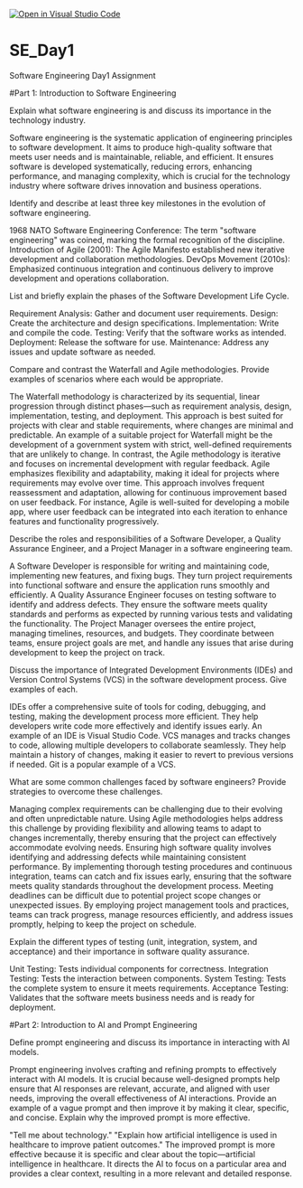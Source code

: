[![Open in Visual Studio Code](https://classroom.github.com/assets/open-in-vscode-2e0aaae1b6195c2367325f4f02e2d04e9abb55f0b24a779b69b11b9e10269abc.svg)](https://classroom.github.com/online_ide?assignment_repo_id=15614465&assignment_repo_type=AssignmentRepo)
# SE_Day1
Software Engineering Day1 Assignment

#Part 1: Introduction to Software Engineering

Explain what software engineering is and discuss its importance in the technology industry.

Software engineering is the systematic application of engineering principles to software development. It aims to produce high-quality software that meets user needs and is maintainable, reliable, and efficient.
 It ensures software is developed systematically, reducing errors, enhancing performance, and managing complexity, which is crucial for the technology industry where software drives innovation and business operations.

Identify and describe at least three key milestones in the evolution of software engineering.

1968 NATO Software Engineering Conference: The term "software engineering" was coined, marking the formal recognition of the discipline.
Introduction of Agile (2001): The Agile Manifesto established new iterative development and collaboration methodologies.
DevOps Movement (2010s): Emphasized continuous integration and continuous delivery to improve development and operations collaboration.

List and briefly explain the phases of the Software Development Life Cycle.

Requirement Analysis: Gather and document user requirements.
Design: Create the architecture and design specifications.
Implementation: Write and compile the code.
Testing: Verify that the software works as intended.
Deployment: Release the software for use.
Maintenance: Address any issues and update software as needed.

Compare and contrast the Waterfall and Agile methodologies. Provide examples of scenarios where each would be appropriate.

The Waterfall methodology is characterized by its sequential, linear progression through distinct phases—such as requirement analysis, design, implementation, testing, and deployment. This approach is best suited for projects with clear and stable requirements, where changes are minimal and predictable. An example of a suitable project for Waterfall might be the development of a government system with strict, well-defined requirements that are unlikely to change.
In contrast, the Agile methodology is iterative and focuses on incremental development with regular feedback. Agile emphasizes flexibility and adaptability, making it ideal for projects where requirements may evolve over time. This approach involves frequent reassessment and adaptation, allowing for continuous improvement based on user feedback. For instance, Agile is well-suited for developing a mobile app, where user feedback can be integrated into each iteration to enhance features and functionality progressively.

Describe the roles and responsibilities of a Software Developer, a Quality Assurance Engineer, and a Project Manager in a software engineering team.

A Software Developer is responsible for writing and maintaining code, implementing new features, and fixing bugs. They turn project requirements into functional software and ensure the application runs smoothly and efficiently.
A Quality Assurance Engineer focuses on testing software to identify and address defects. They ensure the software meets quality standards and performs as expected by running various tests and validating the functionality.
The Project Manager oversees the entire project, managing timelines, resources, and budgets. They coordinate between teams, ensure project goals are met, and handle any issues that arise during development to keep the project on track.

Discuss the importance of Integrated Development Environments (IDEs) and Version Control Systems (VCS) in the software development process. Give examples of each.

IDEs offer a comprehensive suite of tools for coding, debugging, and testing, making the development process more efficient. They help developers write code more effectively and identify issues early. An example of an IDE is Visual Studio Code.
VCS manages and tracks changes to code, allowing multiple developers to collaborate seamlessly. They help maintain a history of changes, making it easier to revert to previous versions if needed. Git is a popular example of a VCS.

What are some common challenges faced by software engineers? Provide strategies to overcome these challenges.

Managing complex requirements can be challenging due to their evolving and often unpredictable nature. Using Agile methodologies helps address this challenge by providing flexibility and allowing teams to adapt to changes incrementally, thereby ensuring that the project can effectively accommodate evolving needs.
Ensuring high software quality involves identifying and addressing defects while maintaining consistent performance. By implementing thorough testing procedures and continuous integration, teams can catch and fix issues early, ensuring that the software meets quality standards throughout the development process.
Meeting deadlines can be difficult due to potential project scope changes or unexpected issues. By employing project management tools and practices, teams can track progress, manage resources efficiently, and address issues promptly, helping to keep the project on schedule.

Explain the different types of testing (unit, integration, system, and acceptance) and their importance in software quality assurance.

Unit Testing: Tests individual components for correctness.
Integration Testing: Tests the interaction between components.
System Testing: Tests the complete system to ensure it meets requirements.
Acceptance Testing: Validates that the software meets business needs and is ready for deployment.


#Part 2: Introduction to AI and Prompt Engineering

Define prompt engineering and discuss its importance in interacting with AI models.

Prompt engineering involves crafting and refining prompts to effectively interact with AI models. It is crucial because well-designed prompts help ensure that AI responses are relevant, accurate, and aligned with user needs, improving the overall effectiveness of AI interactions. 
Provide an example of a vague prompt and then improve it by making it clear, specific, and concise. Explain why the improved prompt is more effective.

"Tell me about technology."
"Explain how artificial intelligence is used in healthcare to improve patient outcomes."
The improved prompt is more effective because it is specific and clear about the topic—artificial intelligence in healthcare. It directs the AI to focus on a particular area and provides a clear context, resulting in a more relevant and detailed response.
